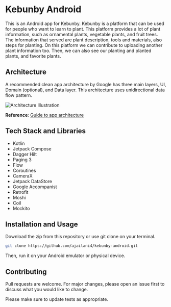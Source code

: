 
# Kebunby Android

This is an Android app for Kebunby. Kebunby is a platform that can be used for people who want to learn to plant. This platform provides a lot of plant information, such as ornamental plants, vegetable plants, and fruit trees. The information that served are plant description, tools and materials, also steps for planting. On this platform we can contribute to uploading another plant information too. Then, we can also see our planting and planted plants, and favorite plants.

## Architecture

A recommended clean app architecture by Google has three main  layers, UI, Domain (optional), and Data layer. This architecture uses unidirectional data flow pattern.

![Architecture Illustration](https://developer.android.com/topic/libraries/architecture/images/mad-arch-overview.png)

**Reference**: [Guide to app architecture](https://developer.android.com/jetpack/guide)

## Tech Stack and Libraries

- Kotlin
- Jetpack Compose
- Dagger Hilt
- Paging 3
- Flow
- Coroutines
- CameraX
- Jetpack DataStore
- Google Accompanist
- Retrofit
- Moshi
- Coil
- Mockito

## Installation and Usage
Download the zip from this repository or use git clone on your terminal.

```bash
git clone https://github.com/ajailani4/kebunby-android.git
```
Then, run it on your Android emulator or physical device.

## Contributing
Pull requests are welcome. For major changes, please open an issue first to discuss what you would like to change.

Please make sure to update tests as appropriate.
